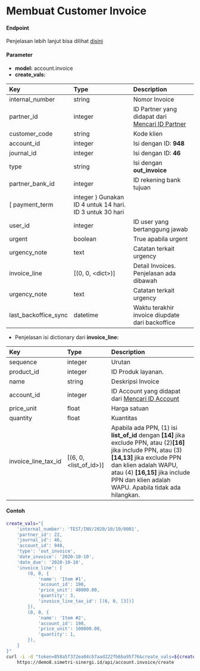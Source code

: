 # Membuat Customer Invoice
#### Endpoint
Penjelasan lebih lanjut bisa dilihat [disini](../list_api/create_data.md)

#### Parameter
- <b>model:</b> account.invoice</br>
- <b>create_vals:</b> </br>

| Key               | Type                     | Description                                                                    |
| :---              | :---                     | :---                                                                           |
| internal_number   | string                   | Nomor Invoice                                                                  |
| partner_id        | integer                  | ID Partner yang didapat dari [Mencari ID Partner](../search_master/partner.md) |
| customer_code     | string                   | Kode klien                                                                     |
| account_id        | integer                  | Isi dengan ID: <b>948</b>                                                      |
| journal_id        | integer                  | Isi dengan ID: <b>46</b>                                                       |
| type              | string                   | Isi dengan <b>out_invoice</b>  
| partner_bank_id   | integer                  | ID rekening bank tujuan
[ payment_term      | integer                  } Gunakan ID 4 untuk 14 hari. ID 3 untuk 30 hari                                 |
| user_id           | integer                  | ID user yang bertanggung jawab                                                 |
| urgent            | boolean                  | True apabila urgent
| urgency_note      | text                     | Catatan terkait urgency                                                        |
| invoice_line      | [(0, 0, &lt;dict&gt;)]   | Detail Invoices. Penjelasan ada dibawah                                        |
| urgency_note      | text                     | Catatan terkait urgency                                                        |
| last_backoffice_sync      | datetime                     | Waktu terakhir invoice diupdate dari backoffice                                                       |

- Penjelasan isi dictionary dari <b>invoice_line:</b> </br>

| Key                 | Type                           | Description                                                                                                                     |
| :---                | :---                           | :---                                                                                                                            |
| sequence            | integer                        | Urutan
| product_id          | integer                        | ID Produk layanan.
| name                | string                         | Deskripsi Invoice                                                                                                               |
| account_id          | integer                        | ID Account yang didapat dari [Mencari ID Account](../search_master/account.md)                                                  |
| price_unit          | float                          | Harga satuan                                                                                                                    |
| quantity            | float                          | Kuantitas                                                                                                                       |
| invoice_line_tax_id | [(6, 0, &lt;list_of_id&gt;)]   | Apabila ada PPN, (1) isi <b>list_of_id</b> dengan <b>[14]</b> jika exclude PPN, atau (2)<b>[16]</b> jika include PPN, atau (3) **[14,13]** jika exclude PPN dan klien adalah WAPU, atau (4) **[16,15]** jika include PPN dan klien adalah WAPU. Apabila tidak ada hilangkan.|

#### Contoh
```bash
create_vals="{
    'internal_number': 'TEST/INV/2020/10/10/0001',
    'partner_id': 22,
    'journal_id': 46,
    'account_id': 948,
    'type': 'out_invoice',
    'date_invoice': '2020-10-10',
    'date_due': '2020-10-10',
    'invoice_line': [
        (0, 0, {
            'name': 'Item #1',
            'account_id': 198,
            'price_unit': 40000.00,
            'quantity': 3,
            'invoice_line_tax_id': [(6, 0, [3])]
        }),
        (0, 0, {
            'name': 'Item #2',
            'account_id': 198,
            'price_unit': 100000.00,
            'quantity': 1,
        }),
    ]
}"
curl -i -d "token=858a5f372ea04cb7aad222fb6ba95f76&create_vals=${create_vals}" \
    https://demo8.simetri-sinergi.id/api/account.invoice/create
```
